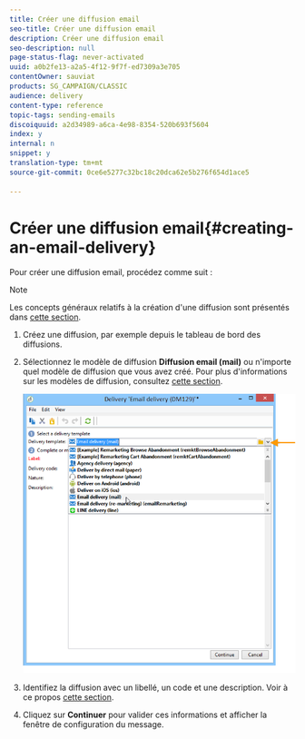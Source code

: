 ```yaml
---
title: Créer une diffusion email
seo-title: Créer une diffusion email
description: Créer une diffusion email
seo-description: null
page-status-flag: never-activated
uuid: a0b2fe13-a2a5-4f12-9f7f-ed7309a3e705
contentOwner: sauviat
products: SG_CAMPAIGN/CLASSIC
audience: delivery
content-type: reference
topic-tags: sending-emails
discoiquuid: a2d34989-a6ca-4e98-8354-520b693f5604
index: y
internal: n
snippet: y
translation-type: tm+mt
source-git-commit: 0ce6e5277c32bc18c20dca62e5b276f654d1ace5

---
```



# Créer une diffusion email{#creating-an-email-delivery}

Pour créer une diffusion email, procédez comme suit :

>[!NOTE]
>
>Les concepts généraux relatifs à la création d&#39;une diffusion sont présentés dans [cette section](../../delivery/using/steps-about-delivery-creation-steps.md).

1. Créez une diffusion, par exemple depuis le tableau de bord des diffusions.
1. Sélectionnez le modèle de diffusion **Diffusion email (mail)** ou n&#39;importe quel modèle de diffusion que vous avez créé. Pour plus d&#39;informations sur les modèles de diffusion, consultez [cette section](../../delivery/using/about-templates.md).

   ![](assets/s_ncs_user_wizard_email01_1.png)

1. Identifiez la diffusion avec un libellé, un code et une description. Voir à ce propos [cette section](../../delivery/using/steps-create-and-identify-the-delivery.md#identifying-the-delivery).
1. Cliquez sur **Continuer** pour valider ces informations et afficher la fenêtre de configuration du message.
